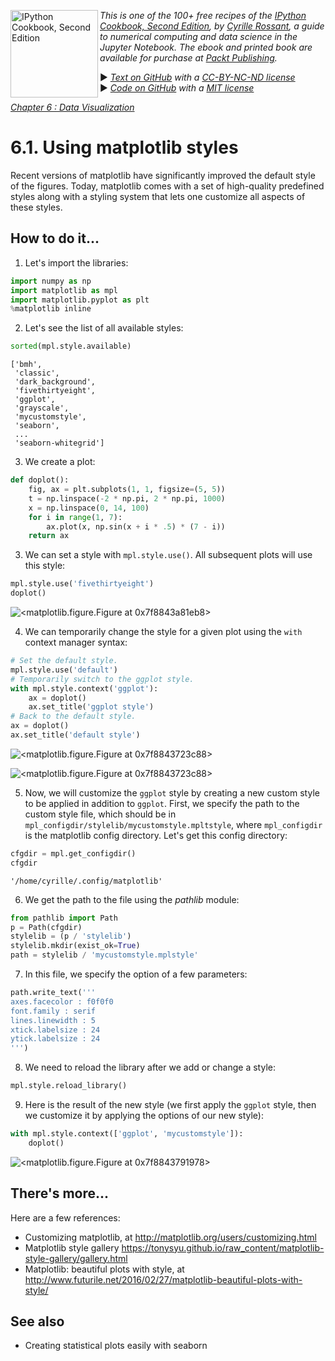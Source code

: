 <a href="https://github.com/ipython-books/cookbook-2nd"><img src="../cover-cookbook-2nd.png" align="left" alt="IPython Cookbook, Second Edition" height="140" /></a> *This is one of the 100+ free recipes of the [IPython Cookbook, Second Edition](https://github.com/ipython-books/cookbook-2nd), by [Cyrille Rossant](http://cyrille.rossant.net), a guide to numerical computing and data science in the Jupyter Notebook. The ebook and printed book are available for purchase at [Packt Publishing](https://www.packtpub.com/big-data-and-business-intelligence/ipython-interactive-computing-and-visualization-cookbook-second-e).*

▶ *[Text on GitHub](https://github.com/ipython-books/cookbook-2nd) with a [CC-BY-NC-ND license](https://creativecommons.org/licenses/by-nc-nd/3.0/us/legalcode)*  
▶ *[Code on GitHub](https://github.com/ipython-books/cookbook-2nd-code) with a [MIT license](https://opensource.org/licenses/MIT)*

[*Chapter 6 : Data Visualization*](./)

# 6.1. Using matplotlib styles

Recent versions of matplotlib have significantly improved the default style of the figures. Today, matplotlib comes with a set of high-quality predefined styles along with a styling system that lets one customize all aspects of these styles.

## How to do it...

1. Let's import the libraries:

```python
import numpy as np
import matplotlib as mpl
import matplotlib.pyplot as plt
%matplotlib inline
```

2. Let's see the list of all available styles:

```python
sorted(mpl.style.available)
```

```{output:result}
['bmh',
 'classic',
 'dark_background',
 'fivethirtyeight',
 'ggplot',
 'grayscale',
 'mycustomstyle',
 'seaborn',
 ...
 'seaborn-whitegrid']
```

3. We create a plot:

```python
def doplot():
    fig, ax = plt.subplots(1, 1, figsize=(5, 5))
    t = np.linspace(-2 * np.pi, 2 * np.pi, 1000)
    x = np.linspace(0, 14, 100)
    for i in range(1, 7):
        ax.plot(x, np.sin(x + i * .5) * (7 - i))
    return ax
```

3. We can set a style with `mpl.style.use()`. All subsequent plots will use this style:

```python
mpl.style.use('fivethirtyeight')
doplot()
```

![<matplotlib.figure.Figure at 0x7f8843a81eb8>](01_styles_files/01_styles_10_0.png)

4. We can temporarily change the style for a given plot using the `with` context manager syntax:

```python
# Set the default style.
mpl.style.use('default')
# Temporarily switch to the ggplot style.
with mpl.style.context('ggplot'):
    ax = doplot()
    ax.set_title('ggplot style')
# Back to the default style.
ax = doplot()
ax.set_title('default style')
```

![<matplotlib.figure.Figure at 0x7f8843723c88>](01_styles_files/01_styles_12_0.png)

![<matplotlib.figure.Figure at 0x7f8843723c88>](01_styles_files/01_styles_12_1.png)

5. Now, we will customize the `ggplot` style by creating a new custom style to be applied in addition to `ggplot`. First, we specify the path to the custom style file, which should be in `mpl_configdir/stylelib/mycustomstyle.mpltstyle`, where `mpl_configdir` is the matplotlib config directory. Let's get this config directory:

```python
cfgdir = mpl.get_configdir()
cfgdir
```

```{output:result}
'/home/cyrille/.config/matplotlib'
```

6. We get the path to the file using the *pathlib* module:

```python
from pathlib import Path
p = Path(cfgdir)
stylelib = (p / 'stylelib')
stylelib.mkdir(exist_ok=True)
path = stylelib / 'mycustomstyle.mplstyle'
```

7. In this file, we specify the option of a few parameters:

```python
path.write_text('''
axes.facecolor : f0f0f0
font.family : serif
lines.linewidth : 5
xtick.labelsize : 24
ytick.labelsize : 24
''')
```

8. We need to reload the library after we add or change a style:

```python
mpl.style.reload_library()
```

9. Here is the result of the new style (we first apply the `ggplot` style, then we customize it by applying the options of our new style):

```python
with mpl.style.context(['ggplot', 'mycustomstyle']):
    doplot()
```

![<matplotlib.figure.Figure at 0x7f8843791978>](01_styles_files/01_styles_22_0.png)

## There's more...

Here are a few references:

* Customizing matplotlib, at http://matplotlib.org/users/customizing.html
* Matplotlib style gallery https://tonysyu.github.io/raw_content/matplotlib-style-gallery/gallery.html
* Matplotlib: beautiful plots with style, at http://www.futurile.net/2016/02/27/matplotlib-beautiful-plots-with-style/

## See also

* Creating statistical plots easily with seaborn
